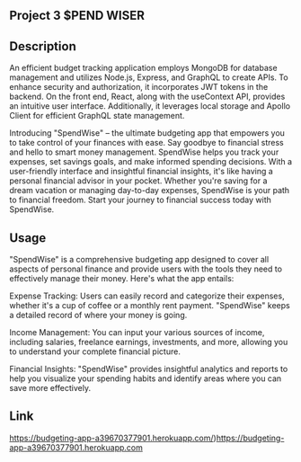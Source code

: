 ## Project 3  $PEND WISER

## Description
An efficient budget tracking application employs MongoDB for database management and utilizes Node.js, Express, and GraphQL to create APIs. To enhance security and authorization, it incorporates JWT tokens in the backend. On the front end, React, along with the useContext API, provides an intuitive user interface. Additionally, it leverages local storage and Apollo Client for efficient GraphQL state management.

Introducing "SpendWise" – the ultimate budgeting app that empowers you to take control of your finances with ease. Say goodbye to financial stress and hello to smart money management. SpendWise helps you track your expenses, set savings goals, and make informed spending decisions. With a user-friendly interface and insightful financial insights, it's like having a personal financial advisor in your pocket. Whether you're saving for a dream vacation or managing day-to-day expenses, SpendWise is your path to financial freedom. Start your journey to financial success today with SpendWise.

## Usage
"SpendWise" is a comprehensive budgeting app designed to cover all aspects of personal finance and provide users with the tools they need to effectively manage their money. Here's what the app entails:

Expense Tracking: Users can easily record and categorize their expenses, whether it's a cup of coffee or a monthly rent payment. "SpendWise" keeps a detailed record of where your money is going.

Income Management: You can input your various sources of income, including salaries, freelance earnings, investments, and more, allowing you to understand your complete financial picture.

Financial Insights: "SpendWise" provides insightful analytics and reports to help you visualize your spending habits and identify areas where you can save more effectively.

## Link
https://budgeting-app-a39670377901.herokuapp.com/)https://budgeting-app-a39670377901.herokuapp.com
